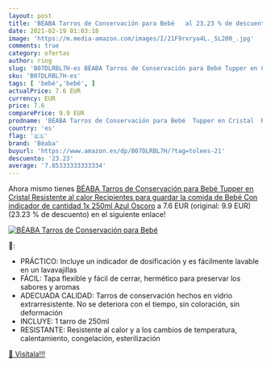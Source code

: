 ```yaml
---
layout: post
title: 'BÉABA Tarros de Conservación para Bebé   al 23.23 % de descuento'
date: 2021-02-19 01:03:18
image: 'https://m.media-amazon.com/images/I/21F9rxrya4L._SL200_.jpg'
comments: true
category: ofertas
author: ring
slug: 'B07DLRBL7H-es BÉABA Tarros de Conservación para Bebé Tupper en Cristal...'
sku: 'B07DLRBL7H-es'
tags: [ 'bebé','bebé', ]
actualPrice: 7.6 EUR
currency: EUR
price: 7.6
comparePrice: 9.9 EUR
prodname: 'BÉABA Tarros de Conservación para Bebé  Tupper en Cristal  Resistente al calor  Recipientes para guardar la comida de Bebé  Con indicador de cantidad  1x 250ml  Azul Oscoro'
country: 'es'
flag: '🇪🇸'
brand: 'Béaba'
buyurl: 'https://www.amazon.es/dp/B07DLRBL7H/?tag=tolees-21'
descuento: '23.23'
average: '7.85333333333334'
---
```


Ahora mismo tienes [BÉABA Tarros de Conservación para Bebé  Tupper en Cristal  Resistente al calor  Recipientes para guardar la comida de Bebé  Con indicador de cantidad  1x 250ml  Azul Oscoro](https://www.amazon.es/dp/B07DLRBL7H/?tag=tolees-21) a 7.6 EUR (original: 9.9 EUR) (23.23 %  de descuento) en el siguiente enlace!

[![BÉABA Tarros de Conservación para Bebé  ](https://m.media-amazon.com/images/I/21F9rxrya4L._SL200_.jpg)](https://www.amazon.es/dp/B07DLRBL7H/?tag=tolees-21)

🔎:

- PRÁCTICO: Incluye un indicador de dosificación y es fácilmente lavable en un lavavajillas
- FÁCIL: Tapa flexible y fácil de cerrar, hermético para preservar los sabores y aromas
- ADECUADA CALIDAD: Tarros de conservación hechos en vidrio extrarresistente. No se deteriora con el tiempo, sin coloración, sin deformación
- INCLUYE: 1 tarro de 250ml
- RESISTANTE: Resistente al calor y a los cambios de temperatura, calentamiento, congelación, esterilización

[🛒 Visítala!!!](https://www.amazon.es/dp/B07DLRBL7H/?tag=tolees-21)
